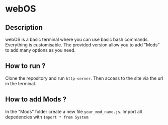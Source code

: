 # webOS

## Description 
webOS is a basic terminal where you can use basic bash commands. Everything is customisable. The provided version allow you to add "Mods" to add many options as you need.

## How to run ?
Clone the repository and run `http-server`.
Then access to the site via the url in the terminal.

## How to add Mods ?
In the "Mods" folder create a new file `your_mod_name.js`.
Import all depedencies with `Import * from System`


